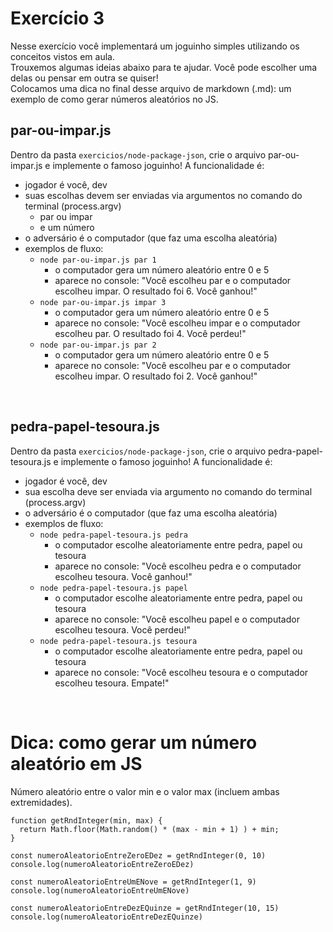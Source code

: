 # Exercício 3
Nesse exercício você implementará um joguinho simples utilizando os conceitos vistos em aula.<br>
Trouxemos algumas ideias abaixo para te ajudar. Você pode escolher uma delas ou pensar em outra se quiser!<br>
Colocamos uma dica no final desse arquivo de markdown (.md): um exemplo de como gerar números aleatórios no JS.
<br>

## par-ou-impar.js
Dentro da pasta ```exercicios/node-package-json```, crie o arquivo par-ou-impar.js e implemente o famoso joguinho!
A funcionalidade é:
- jogador é você, dev
- suas escolhas devem ser enviadas via argumentos no comando do terminal (process.argv)
    - par ou impar
    - e um número
- o adversário é o computador (que faz uma escolha aleatória)
- exemplos de fluxo:
    - ```node par-ou-impar.js par 1```
        - o computador gera um número aleatório entre 0 e 5
        - aparece no console: "Você escolheu par e o computador escolheu impar. O resultado foi 6. Você ganhou!"
    - ```node par-ou-impar.js impar 3```
        - o computador gera um número aleatório entre 0 e 5
        - aparece no console: "Você escolheu impar e o computador escolheu par. O resultado foi 4. Você perdeu!"
    - ```node par-ou-impar.js par 2```
        - o computador gera um número aleatório entre 0 e 5
        - aparece no console: "Você escolheu par e o computador escolheu impar. O resultado foi 2. Você ganhou!"

<br>

## pedra-papel-tesoura.js
Dentro da pasta ```exercicios/node-package-json```, crie o arquivo pedra-papel-tesoura.js e implemente o famoso joguinho!
A funcionalidade é:
- jogador é você, dev
- sua escolha deve ser enviada via argumento no comando do terminal (process.argv)
- o adversário é o computador (que faz uma escolha aleatória)
- exemplos de fluxo:
    - ```node pedra-papel-tesoura.js pedra```
        - o computador escolhe aleatoriamente entre pedra, papel ou tesoura
        - aparece no console: "Você escolheu pedra e o computador escolheu tesoura. Você ganhou!"
    - ```node pedra-papel-tesoura.js papel```
        - o computador escolhe aleatoriamente entre pedra, papel ou tesoura
        - aparece no console: "Você escolheu papel e o computador escolheu tesoura. Você perdeu!"
    - ```node pedra-papel-tesoura.js tesoura```
        - o computador escolhe aleatoriamente entre pedra, papel ou tesoura
        - aparece no console: "Você escolheu tesoura e o computador escolheu tesoura. Empate!"

<br>

# Dica: como gerar um número aleatório em JS
Número aleatório entre o valor min e o valor max (incluem ambas extremidades).
```
function getRndInteger(min, max) {
  return Math.floor(Math.random() * (max - min + 1) ) + min;
}

const numeroAleatorioEntreZeroEDez = getRndInteger(0, 10)
console.log(numeroAleatorioEntreZeroEDez)

const numeroAleatorioEntreUmENove = getRndInteger(1, 9)
console.log(numeroAleatorioEntreUmENove)

const numeroAleatorioEntreDezEQuinze = getRndInteger(10, 15)
console.log(numeroAleatorioEntreDezEQuinze)
```
